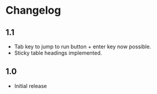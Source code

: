 # Changelog

## 1.1

- Tab key to jump to run button + enter key now possible.
- Sticky table headings implemented.

## 1.0

- Initial release